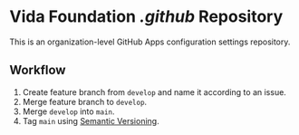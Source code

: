# Vida Foundation _.github_ Repository
This is an organization-level GitHub Apps configuration settings repository.

## Workflow
1) Create feature branch from `develop` and name it according to an issue.
2) Merge feature branch to `develop`.
3) Merge `develop` into `main`.
4) Tag `main` using [Semantic Versioning](https://semver.org).
